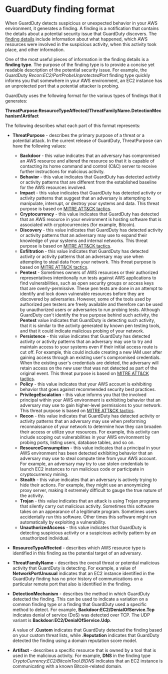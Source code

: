 # GuardDuty finding format<a name="guardduty_finding-format"></a>

When GuardDuty detects suspicious or unexpected behavior in your AWS environment, it generates a finding\. A finding is a notification that contains the details about a potential security issue that GuardDuty discovers\. The [finding details](guardduty_findings.md#guardduty_working-with-findings) include information about what happened, which AWS resources were involved in the suspicious activity, when this activity took place, and other information\.

One of the most useful pieces of information in the finding details is a **finding type**\. The purpose of the finding type is to provide a concise yet readable description of the potential security issue\. For example, the GuardDuty *Recon:EC2/PortProbeUnprotectedPort* finding type quickly informs you that somewhere in your AWS environment, an EC2 instance has an unprotected port that a potential attacker is probing\.

GuardDuty uses the following format for the various types of findings that it generates:

**ThreatPurpose:ResourceTypeAffected/ThreatFamilyName\.DetectionMechanism\!Artifact**

The following describes what each part of this format represents:
+ **ThreatPurpose** \- describes the primary purpose of a threat or a potential attack\. In the current release of GuardDuty, ThreatPurpose can have the following values:
  + **Backdoor** \- this value indicates that an adversary has compromised an AWS resource and altered the resource so that it is capable of contacting its home command and control \(C&C\) server to receive further instructions for malicious activity\.
  + **Behavior** \- this value indicates that GuardDuty has detected activity or activity patterns that are different from the established baseline for the AWS resources involved\. 
  + **Impact** \- this value indicates that GuardDuty has detected activity or activity patterns that suggest that an adversary is attempting to manipulate, interrupt, or destroy your systems and data\. This threat purpose is based on [MITRE ATT&CK tactics](https://attack.mitre.org/matrices/enterprise/cloud/aws/)\.
  + **Cryptocurrency** \- this value indicates that GuardDuty has detected that an AWS resource in your environment is hosting software that is associated with cryptocurrencies \(for example, Bitcoin\)\.
  + **Discovery** \- this value indicates that GuardDuty has detected activity or activity patterns that an adversary may use to expand their knowledge of your systems and internal networks\. This threat purpose is based on [MITRE ATT&CK tactics](https://attack.mitre.org/matrices/enterprise/cloud/aws/)\.
  + **Exfiltration** \- this value indicates that GuardDuty has detected activity or activity patterns that an adversary may use when attempting to steal data from your network\. This threat purpose is based on [MITRE ATT&CK tactics](https://attack.mitre.org/tactics/TA0010/)\.
  + **Pentest** \- Sometimes owners of AWS resources or their authorized representatives intentionally run tests against AWS applications to find vulnerabilities, such as open security groups or access keys that are overly\-permissive\. These pen tests are done in an attempt to identify and lock down vulnerable resources before they are discovered by adversaries\. However, some of the tools used by authorized pen testers are freely available and therefore can be used by unauthorized users or adversaries to run probing tests\. Although GuardDuty can't identify the true purpose behind such activity, the **Pentest** value indicates that GuardDuty is detecting such activity, that it is similar to the activity generated by known pen testing tools, and that it could indicate malicious probing of your network\.
  + **Persistence** \- this value indicates that GuardDuty has detected activity or activity patterns that an adversary may use to try and maintain access to your systems even if their initial access route is cut off\. For example, this could include creating a new IAM user after gaining access through an existing user's compromised credentials\. When the existing user's credentials are deleted, the adversary will retain access on the new user that was not detected as part of the original event\. This threat purpose is based on [MITRE ATT&CK tactics](https://attack.mitre.org/matrices/enterprise/cloud/aws/)\.
  + **Policy** \- this value indicates that your AWS account is exhibiting behavior that goes against recommended security best practices\. 
  + **PrivilegeEscalation** \- this value informs you that the involved principal within your AWS environment is exhibiting behavior that an adversary may use to gain higher\-level permissions to your network\. This threat purpose is based on [MITRE ATT&CK tactics](https://attack.mitre.org/matrices/enterprise/cloud/aws/)\.
  + **Recon** \- this value indicates that GuardDuty has detected activity or activity patterns that an adversary may use when preforming reconnaissance of your network to determine how they can broaden their access or utilize your resources\. For example, this activity can include scoping out vulnerabilities in your AWS environment by probing ports, listing users, database tables, and so on\.
  + **ResourceConsumption** \- this value indicates that a principal in your AWS environment has been detected exhibiting behavior that an adversary may use to steal compute time from your AWS account\. For example, an adversary may try to use stolen credentials to launch EC2 instances to run malicious code or participate in cryptocurrency mining\. 
  + **Stealth** \- this value indicates that an adversary is actively trying to hide their actions\. For example, they might use an anonymizing proxy server, making it extremely difficult to gauge the true nature of the activity\.
  + **Trojan** \- this value indicates that an attack is using Trojan programs that silently carry out malicious activity\. Sometimes this software takes on an appearance of a legitimate program\. Sometimes users accidentally run this software\. Other times this software might run automatically by exploiting a vulnerability\. 
  + **UnauthorizedAccess** \- this value indicates that GuardDuty is detecting suspicious activity or a suspicious activity pattern by an unauthorized individual\.
+ **ResourceTypeAffected** \- describes which AWS resource type is identified in this finding as the potential target of an adversary\. 
+ **ThreatFamilyName** \- describes the overall threat or potential malicious activity that GuardDuty is detecting\. For example, a value of **NetworkPortUnusual** indicates that an EC2 instance identified in the GuardDuty finding has no prior history of communications on a particular remote port that also is identified in the finding\.
+ **DetectionMechanism** \- describes the method in which GuardDuty detected the finding\. This can be used to indicate a variation on a common finding type or a finding that GuardDuty used a specific method to detect\. For example, **Backdoor:EC2/DenialOfService\.Tcp** indicates denial of service \(DoS\) was detected over TCP\. The UDP variant is **Backdoor:EC2/DenialOfService\.Udp**\.

  A value of **\.Custom** indicates that GuardDuty detected the finding based on your custom threat lists, while **\.Reputation** indicates that GuardDuty detected the finding using a domain reputation score model\.
+ **Artifact** \- describes a specific resource that is owned by a tool that is used in the malicious activity\. For example, **DNS** in the finding type *CryptoCurrency:EC2/BitcoinTool\.B\!DNS* indicates that an EC2 instance is communicating with a known Bitcoin\-related domain\.